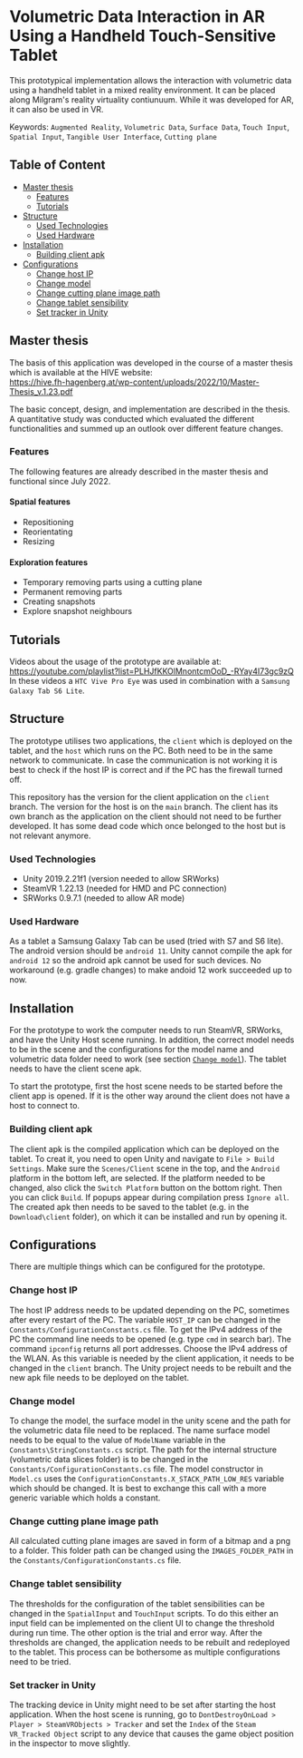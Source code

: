 # Volumetric Data Interaction in AR Using a Handheld Touch-Sensitive Tablet
This prototypical implementation allows the interaction with volumetric data using a handheld tablet in a mixed reality environment. It can be placed along Milgram's reality virtuality contiunuum. While it was developed for AR, it can also be used in VR.

Keywords: `Augmented Reality`, `Volumetric Data`, `Surface Data`, `Touch Input`, `Spatial Input`, `Tangible User Interface`, `Cutting plane`

## Table of Content
* [Master thesis](#section-1)
  * [Features](#section-1.1)
  * [Tutorials](#section-1.2)
* [Structure](#section-2)
  * [Used Technologies](#section-2.1)
  * [Used Hardware](#section-2.2)
* [Installation](#section-3)
  * [Building client apk](#section-3.1) 
* [Configurations](#section-4)
  * [Change host IP](#section-4.1)
  * [Change model](#section-4.2)
  * [Change cutting plane image path](#section-4.3)
  * [Change tablet sensibility](#section-4.4)
  * [Set tracker in Unity](#section-4.5)

## <a name="section-1"></a>Master thesis
The basis of this application was developed in the course of a master thesis which is available at the HIVE website: <br />
https://hive.fh-hagenberg.at/wp-content/uploads/2022/10/Master-Thesis_v.1.23.pdf

The basic concept, design, and implementation are described in the thesis. A quantitative study was conducted which evaluated the different functionalities and summed up an outlook over different feature changes.

### <a name="section-1.1"></a>Features
The following features are already described in the master thesis and functional since July 2022.

#### Spatial features
* Repositioning
* Reorientating
* Resizing

#### Exploration features
* Temporary removing parts using a cutting plane
* Permanent removing parts
* Creating snapshots
* Explore snapshot neighbours

## <a name="section-1.2"></a>Tutorials
Videos about the usage of the prototype are available at: <br />
https://youtube.com/playlist?list=PLHJfKKOlMnontcmOoD_-RYay4I73gc9zQ <br />
In these videos a `HTC Vive Pro Eye` was used in combination with a `Samsung Galaxy Tab S6 Lite`.

## <a name="section-2"></a>Structure
The prototype utilises two applications, the `client` which is deployed on the tablet, and the `host` which runs on the PC. Both need to be in the same network to communicate. In case the communication is not working it is best to check if the host IP is correct and if the PC has the firewall turned off.

This repository has the version for the client application on the `client` branch. The version for the host is on the `main` branch. The client has its own branch as the application on the client should not need to be further developed. It has some dead code which once belonged to the host but is not relevant anymore.

### <a name="section-2.1"></a>Used Technologies
* Unity 2019.2.21f1 (version needed to allow SRWorks)
* SteamVR 1.22.13 (needed for HMD and PC connection)
* SRWorks 0.9.7.1 (needed to allow AR mode)

### <a name="section-2.2"></a>Used Hardware
As a tablet a Samsung Galaxy Tab can be used (tried with S7 and S6 lite). The android version should be `android 11`. Unity cannot compile the apk for `android 12` so the android apk cannot be used for such devices. No workaround (e.g. gradle changes) to make andoid 12 work succeeded up to now. 

## <a name="section-3"></a>Installation
For the prototype to work the computer needs to run SteamVR, SRWorks, and have the Unity Host scene running. In addition, the correct model needs to be in the scene and the configurations for the model name and volumetric data folder need to work (see section [`Change model`](#section-4.2)).
The tablet needs to have the client scene apk.

To start the prototype, first the host scene needs to be started before the client app is opened. If it is the other way around the client does not have a host to connect to.

### <a name="section-3.1"></a>Building client apk
The client apk is the compiled application which can be deployed on the tablet. To creat it, you need to open Unity and navigate to `File > Build Settings`. Make sure the `Scenes/Client` scene in the top, and the `Android` platform in the bottom left, are selected. If the platform needed to be changed, also click the `Switch Platform` button on the bottom right. Then you can click `Build`. If popups appear during compilation press `Ignore all`. The created apk then needs to be saved to the tablet (e.g. in the `Download\client` folder), on which it can be installed and run by opening it. 

## <a name="section-4"></a>Configurations
There are multiple things which can be configured for the prototype.

### <a name="section-4.1"></a>Change host IP
The host IP address needs to be updated depending on the PC, sometimes after every restart of the PC. The variable `HOST_IP` can be changed in the `Constants/ConfigurationConstants.cs` file. To get the IPv4 address of the PC the command line needs to be opened (e.g. type `cmd` in search bar). The command `ipconfig` returns all port addresses. Choose the IPv4 address of the WLAN.
As this variable is needed by the client application, it needs to be changed in the `client` branch. The Unity project needs to be rebuilt and the new apk file needs to be deployed on the tablet.

### <a name="section-4.2"></a>Change model
To change the model, the surface model in the unity scene and the path for the volumetric data file need to be replaced.
The name surface model needs to be equal to the value of `ModelName` variable in the `Constants\StringConstants.cs` script.
The path for the internal structure (volumetric data slices folder) is to be changed in the `Constants/ConfigurationConstants.cs` file. The model constructor in `Model.cs` uses the `ConfigurationConstants.X_STACK_PATH_LOW_RES` variable which should be changed. It is best to exchange this call with a more generic variable which holds a constant.

### <a name="section-4.3"></a>Change cutting plane image path
All calculated cutting plane images are saved in form of a bitmap and a png to a folder. This folder path can be changed using the `IMAGES_FOLDER_PATH` in the `Constants/ConfigurationConstants.cs` file.

### <a name="section-4.4"></a>Change tablet sensibility
The thresholds for the configuration of the tablet sensibilities can be changed in the `SpatialInput` and `TouchInput` scripts. To do this either an input field can be implemented on the client UI to change the threshold during run time. The other option is the trial and error way. After the thresholds are changed, the application needs to be rebuilt and redeployed to the tablet. This process can be bothersome as multiple configurations need to be tried.

### <a name="section-4.5"></a>Set tracker in Unity 
The tracking device in Unity might need to be set after starting the host application. When the host scene is running, go to `DontDestroyOnLoad > Player > SteamVRObjects > Tracker` and set the `Index` of the `Steam VR_Tracked Object` script to any device that causes the game object position in the inspector to move slightly.

